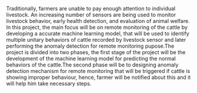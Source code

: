 Traditionally, farmers are unable to pay enough attention to individual livestock. An increasing number of sensors are being used to monitor livestock behavior, early health detection, and evaluation of animal welfare. In this project, the main focus will be on remote monitoring of the cattle by developing a accurate machine learning model, that will be used to identify multiple unitary behaviors of cattle recorded by livestock sensor and later performing the anomaly detection for remote monitoring pupose.The project is divided into two phases, the first stage of the project will be the development of the machine learning model for predicting the normal behaviors of the cattle.The second phase will be to designing anomaly detection mechanism for remote monitoring that will be triggered if cattle is showing improper behaviour, hence, farmer will be notified about this and it will help him take necessary steps.
